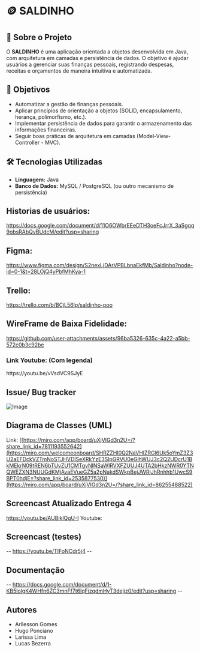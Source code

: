 #  🪙 SALDINHO

## 📌 Sobre o Projeto
O **SALDINHO** é uma aplicação orientada a objetos desenvolvida em Java, com arquitetura em camadas e persistência de dados. O objetivo é ajudar usuários a gerenciar suas finanças pessoais, registrando despesas, receitas e orçamentos de maneira intuitiva e automatizada.

## 🎯 Objetivos
- Automatizar a gestão de finanças pessoais.
- Aplicar princípios de orientação a objetos (SOLID, encapsulamento, herança, polimorfismo, etc.).
- Implementar persistência de dados para garantir o armazenamento das informações financeiras.
- Seguir boas práticas de arquitetura em camadas (Model-View-Controller - MVC).

## 🛠️ Tecnologias Utilizadas
- **Linguagem:** Java
- **Banco de Dados:** MySQL / PostgreSQL (ou outro mecanismo de persistência)


## Historias de usuários:

https://docs.google.com/document/d/11O6OWbrEEeDTH3oeFcJrrX_3aSgqq9obsRAbQvBUdcM/edit?usp=sharing

## Figma:

https://www.figma.com/design/S2nexLjDArVPBLbnaEkfMb/Saldinho?node-id=0-1&t=28LOjQ4yPbfMhKya-1

## Trello:

https://trello.com/b/BCjL56lp/saldinho-poo

## WireFrame de Baixa Fidelidade:


https://github.com/user-attachments/assets/96ba5326-635c-4a22-a5bb-572c0b3c92be

<h3>Link Youtube: (Com legenda) </h3> https://youtu.be/vVsdVC9SJyE

## Issue/ Bug tracker
![Image](https://github.com/user-attachments/assets/15274589-db0d-4d02-92fe-33123f5d8b8f)

## Diagrama de Classes (UML)

Link: [[https://miro.com/app/board/uXjVIGd3n2U=/?share_link_id=7811193552642](https://miro.com/welcomeonboard/SHRZZHI0Q2NaVHlZRGl6Uk5oYmZ3Z3U2aEFDckVZTmNoSTJHVDlSeXRkYzE3SlpGRVU0eGlhWUJ3c2Q2UDcrU1BkMEkrN09tREN6bTUvZU1CMTgvNlNSaWlRVXFZUUJ4UTA2bHkzNWR0YTNQWEZXN3NUUGdKMjAvaEVueGZ5a2pNakdSWkpBejJWRjJhRnhhb1UwcS9BPT0hdjE=?share_link_id=2535877530)](https://miro.com/app/board/uXjVIGd3n2U=/?share_link_id=86255488522)

## Screencast Atualizado Entrega 4
https://youtu.be/AUBiklQgU-I
Youtube: 

## Screencast (testes)
-- https://youtu.be/TIFoNCdr5j4 --

## Documentação
-- https://docs.google.com/document/d/1-KB5lolgK4WHfn6ZC3mnFf7t6lqFizqdmHyT3dejjz0/edit?usp=sharing --

## Autores

- Arllesson Gomes
- Hugo Ponciano
- Larissa Lima
- Lucas Bezerra
